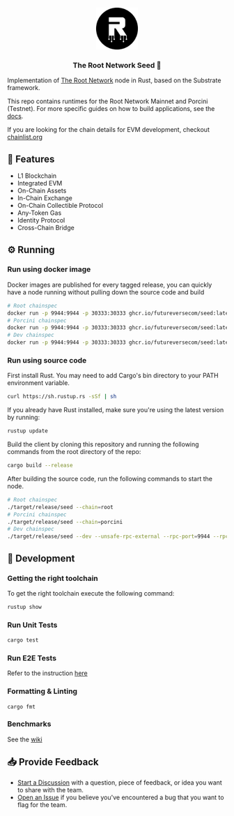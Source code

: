 <p align="center">
    <img src="./.github/logo.png" height="96">
    <h3 align="center">The Root Network Seed 🌱</h3>
</p>

Implementation of [The Root Network](https://therootnetwork.com/) node in Rust, based on the Substrate framework.

This repo contains runtimes for the Root Network Mainnet and Porcini (Testnet). For more specific guides on how to build applications, see the [docs](https://docs.therootnetwork.com).

If you are looking for the chain details for EVM development, checkout [chainlist.org](https://chainlist.org/?search=trn&testnets=true)

## 💫 Features

- L1 Blockchain
- Integrated EVM
- On-Chain Assets
- In-Chain Exchange
- On-Chain Collectible Protocol
- Any-Token Gas
- Identity Protocol
- Cross-Chain Bridge

## ⚙️ Running

### Run using docker image

Docker images are published for every tagged release, you can quickly have a node running without pulling down the source code and build

```bash
# Root chainspec
docker run -p 9944:9944 -p 30333:30333 ghcr.io/futureversecom/seed:latest --chain=root
# Porcini chainspec
docker run -p 9944:9944 -p 30333:30333 ghcr.io/futureversecom/seed:latest --chain=porcini
# Dev chainspec
docker run -p 9944:9944 -p 30333:30333 ghcr.io/futureversecom/seed:latest --dev --unsafe-rpc-external --rpc-port=9944 --rpc-cors=all
```

### Run using source code

First install Rust. You may need to add Cargo's bin directory to your PATH environment variable.

```bash
curl https://sh.rustup.rs -sSf | sh
```

If you already have Rust installed, make sure you're using the latest version by running:

```bash
rustup update
```

Build the client by cloning this repository and running the following commands from the root directory of the repo:

```bash
cargo build --release
```

After building the source code, run the following commands to start the node.

```bash
# Root chainspec
./target/release/seed --chain=root
# Porcini chainspec
./target/release/seed --chain=porcini
# Dev chainspec
./target/release/seed --dev --unsafe-rpc-external --rpc-port=9944 --rpc-cors=all
```

## 🚧 Development

### Getting the right toolchain

To get the right toolchain execute the following command:

```bash
rustup show
```

### Run Unit Tests

```bash
cargo test
```
### Run E2E Tests

Refer to the instruction [here](./e2e)

### Formatting & Linting
```
cargo fmt
```

### Benchmarks

See the [wiki](https://github.com/futureversecom/seed/wiki/How-to-benchmark)

## 📥 Provide Feedback

- [Start a Discussion](https://github.com/futureversecom/trn-seed/discussions) with a question, piece of feedback, or idea you want to share with the team.
- [Open an Issue](https://github.com/futureversecom/trn-seed/issues) if you believe you've encountered a bug that you want to flag for the team.